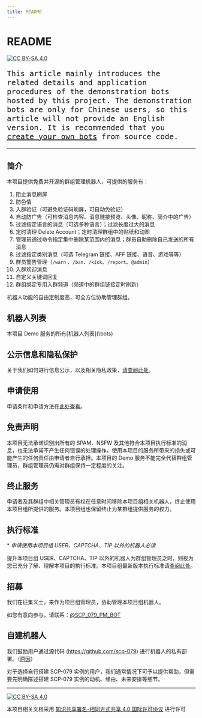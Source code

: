 ```yaml
---
title: README
---
```


<link rel="stylesheet" href="/css/chinese.css">

# README

[![CC BY-SA 4.0][cc-by-sa-shield]][cc-by-sa]

<p style="font-family: vt323, monospace; font-size: 20px;">This article mainly introduces the related details and application procedures of the demonstration bots hosted by this project. The demonstration bots are only for Chinese users, so this article will not provide an English version. It is recommended that you <a href="../how-zh/">create your own bots</a> from source code.</p>

---

## 简介

本项目提供免费并开源的群组管理机器人，可提供的服务有：

1. 阻止消息刷屏
2. 防色情
3. 入群验证（可避免验证码刷屏，可自动免验证）
4. 自动防广告（可检查消息内容、消息链接预览、头像、昵称、简介中的广告）
5. 过滤指定语言的消息（可选多种语言）；过滤长度过大的消息
6. 定时清理 Delete Account；定时清理群组中的贴纸和动图
7. 管理员通过命令指定集中删除某范围内的消息；群员自助删除自己发送的所有消息
8. 过滤指定类别消息（可选 Telegram 链接、AFF 链接、语音、游戏等等）
9. 群员警告管理（`/warn` 、`/ban`、`/kick`、`/report`、`@admin`）
10. 入群欢迎消息
11. 自定义关键词回复
12. 群组绑定专用入群频道（频道中的群组链接定时刷新）

机器人功能的自由定制度高，可全方位协助管理群组。

## 机器人列表
本项目 Demo 服务的所有[机器人列表](\bots\)

## 公示信息和隐私保护
关于我们如何进行信息公示，以及相关隐私政策，[请查阅此处](/PublicInformationAndPrivacyProtection/)。

## 申请使用
申请条件和申请方法在[此处查看](/ApplyForUse/)。

## 免责声明

本项目无法承诺识别出所有的 SPAM、NSFW 及其他符合本项目执行标准的消息，也无法承诺不产生任何错误的处理操作。使用本项目的服务所带来的损失或可能产生的任何责任由申请者自行承担。本项目的 Demo 服务不能完全代替群组管理员，群组管理员仍需对群组保持一定程度的关注。

## 终止服务

申请者及其群组中相关管理员有权在任意时间移除本项目组相关机器人，终止使用本项目组所提供的服务。本项目组也保留终止为某群组提供服务的权力。

## 执行标准

\* *申请使用本项目组 USER、CAPTCHA、TIP 以外的机器人必读*

提升本项目组 USER、CAPTCHA、TIP 以外的机器人为群组管理员之时，则视为您已充分了解、理解本项目的执行标准。本项目组最新版本执行标准请[查阅此处](/rule/)。

## 招募

我们在征集义士，来作为项目组管理员，协助管理本项目组机器人。

如您有意向参与，请联系：[\@SCP_079_PM_BOT](https://t.me/SCP_079_PM_BOT)

## 自建机器人

我们鼓励用户通过源代码 (<https://github.com/scp-079>) 进行机器人的私有部署。（[原因](/suggestions-zh/)）

对于选择自行搭建 SCP-079 实例的用户，我们通常情况下可予以提供帮助，但需要先明确陈述搭建 SCP-079 实例的动机、缘由、未来安排等细节。

---

[![CC BY-SA 4.0][cc-by-sa-image]][cc-by-sa]

本项目相关文档采用 [知识共享署名-相同方式共享 4.0 国际许可协议][cc-by-sa] 进行许可

[cc-by-sa]: https://creativecommons.org/licenses/by-sa/4.0/
[cc-by-sa-image]: https://licensebuttons.net/l/by-sa/4.0/88x31.png
[cc-by-sa-shield]: https://img.shields.io/badge/License-CC%20BY--SA%204.0-lightgrey.svg
